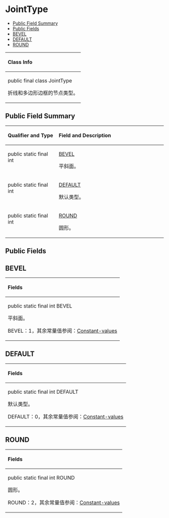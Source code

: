 # JointType<a name="ZH-CN_TOPIC_0000001099181260"></a>

-   [Public Field Summary](#section1078513245915)
-   [Public Fields](#section656912321127)
-   [BEVEL](#section1254213477129)
-   [DEFAULT](#section103572813326)
-   [ROUND](#section1990113933211)


<a name="table13848mcpsimp"></a>
<table><thead align="left"><tr id="row13852mcpsimp"><th class="cellrowborder" valign="top" width="100%" id="mcps1.1.2.1.1"><p id="p13854mcpsimp"><a name="p13854mcpsimp"></a><a name="p13854mcpsimp"></a>Class Info</p>
</th>
</tr>
</thead>
<tbody><tr id="row13855mcpsimp"><td class="cellrowborder" valign="top" width="100%" headers="mcps1.1.2.1.1 "><p id="p9106181484014"><a name="p9106181484014"></a><a name="p9106181484014"></a>public final class JointType</p>
<p id="p13857mcpsimp"><a name="p13857mcpsimp"></a><a name="p13857mcpsimp"></a>折线和多边形边框的节点类型。</p>
</td>
</tr>
</tbody>
</table>

## Public Field Summary<a name="section1078513245915"></a>

<a name="table51207528357"></a>
<table><thead align="left"><tr id="row6121185283516"><th class="cellrowborder" valign="top" width="32.190000000000005%" id="mcps1.1.3.1.1"><p id="p1528164471414"><a name="p1528164471414"></a><a name="p1528164471414"></a>Qualifier and Type</p>
</th>
<th class="cellrowborder" valign="top" width="67.81%" id="mcps1.1.3.1.2"><p id="p1554614158108"><a name="p1554614158108"></a><a name="p1554614158108"></a>Field and Description</p>
</th>
</tr>
</thead>
<tbody><tr id="row2012119527357"><td class="cellrowborder" valign="top" width="32.190000000000005%" headers="mcps1.1.3.1.1 "><p id="p251335362915"><a name="p251335362915"></a><a name="p251335362915"></a>public static final int</p>
</td>
<td class="cellrowborder" valign="top" width="67.81%" headers="mcps1.1.3.1.2 "><p id="p1127963116415"><a name="p1127963116415"></a><a name="p1127963116415"></a><a href="#section1254213477129">BEVEL</a></p>
<p id="p194153231149"><a name="p194153231149"></a><a name="p194153231149"></a>平斜面。</p>
</td>
</tr>
<tr id="row8965818847"><td class="cellrowborder" valign="top" width="32.190000000000005%" headers="mcps1.1.3.1.1 "><p id="p1423645952913"><a name="p1423645952913"></a><a name="p1423645952913"></a>public static final int</p>
</td>
<td class="cellrowborder" valign="top" width="67.81%" headers="mcps1.1.3.1.2 "><p id="p326833414414"><a name="p326833414414"></a><a name="p326833414414"></a><a href="#section103572813326">DEFAULT</a></p>
<p id="p1241520231047"><a name="p1241520231047"></a><a name="p1241520231047"></a>默认类型。</p>
</td>
</tr>
<tr id="row142256197415"><td class="cellrowborder" valign="top" width="32.190000000000005%" headers="mcps1.1.3.1.1 "><p id="p2168182717410"><a name="p2168182717410"></a><a name="p2168182717410"></a>public static final int</p>
</td>
<td class="cellrowborder" valign="top" width="67.81%" headers="mcps1.1.3.1.2 "><p id="p1122193811412"><a name="p1122193811412"></a><a name="p1122193811412"></a><a href="#section1990113933211">ROUND</a></p>
<p id="p1441517232412"><a name="p1441517232412"></a><a name="p1441517232412"></a>圆形。</p>
</td>
</tr>
</tbody>
</table>

## Public Fields<a name="section656912321127"></a>

## BEVEL<a name="section1254213477129"></a>

<a name="table8715818141317"></a>
<table><thead align="left"><tr id="row19715818121316"><th class="cellrowborder" valign="top" width="100%" id="mcps1.1.2.1.1"><p id="p19715618121319"><a name="p19715618121319"></a><a name="p19715618121319"></a>Fields</p>
</th>
</tr>
</thead>
<tbody><tr id="row197151218151314"><td class="cellrowborder" valign="top" width="100%" headers="mcps1.1.2.1.1 "><p id="p54469494312"><a name="p54469494312"></a><a name="p54469494312"></a>public static final int BEVEL</p>
<p id="p152261238193110"><a name="p152261238193110"></a><a name="p152261238193110"></a>平斜面。</p>
<p id="p970471581105104"><a name="p970471581105104"></a><a name="p970471581105104"></a>BEVEL：1，其余常量值参阅：<a href="constant-values.md#section54539193202">Constant-values</a></p>
</td>
</tr>
</tbody>
</table>

## DEFAULT<a name="section103572813326"></a>

<a name="table15357382326"></a>
<table><thead align="left"><tr id="row1535728163214"><th class="cellrowborder" valign="top" width="100%" id="mcps1.1.2.1.1"><p id="p0357148103211"><a name="p0357148103211"></a><a name="p0357148103211"></a>Fields</p>
</th>
</tr>
</thead>
<tbody><tr id="row1935717812327"><td class="cellrowborder" valign="top" width="100%" headers="mcps1.1.2.1.1 "><p id="p448142043213"><a name="p448142043213"></a><a name="p448142043213"></a>public static final int DEFAULT</p>
<p id="p164813201320"><a name="p164813201320"></a><a name="p164813201320"></a>默认类型。</p>
<p id="p835715812321"><a name="p835715812321"></a><a name="p835715812321"></a>DEFAULT：0，其余常量值参阅：<a href="constant-values.md#section54539193202">Constant-values</a></p>
</td>
</tr>
</tbody>
</table>

## ROUND<a name="section1990113933211"></a>

<a name="table1890269193214"></a>
<table><thead align="left"><tr id="row790213983218"><th class="cellrowborder" valign="top" width="100%" id="mcps1.1.2.1.1"><p id="p29021919324"><a name="p29021919324"></a><a name="p29021919324"></a>Fields</p>
</th>
</tr>
</thead>
<tbody><tr id="row89029920327"><td class="cellrowborder" valign="top" width="100%" headers="mcps1.1.2.1.1 "><p id="p8784132153214"><a name="p8784132153214"></a><a name="p8784132153214"></a>public static final int ROUND</p>
<p id="p10784163233219"><a name="p10784163233219"></a><a name="p10784163233219"></a>圆形。</p>
<p id="p990212917322"><a name="p990212917322"></a><a name="p990212917322"></a>ROUND：2，其余常量值参阅：<a href="constant-values.md#section54539193202">Constant-values</a></p>
</td>
</tr>
</tbody>
</table>

